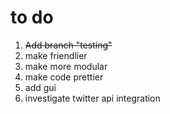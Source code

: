 # to do
1. ~~Add branch "testing"~~
1. make friendlier
2. make more modular
3. make code prettier
4. add gui
5. investigate twitter api integration
